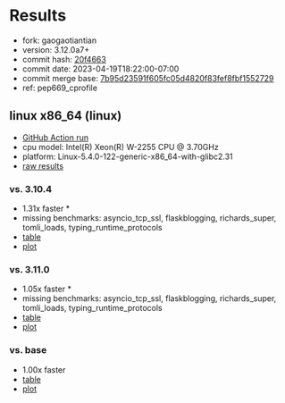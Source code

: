 # Results

- fork: gaogaotiantian
- version: 3.12.0a7+
- commit hash: [20f4663](https://github.com/gaogaotiantian/cpython/commit/20f4663)
- commit date: 2023-04-19T18:22:00-07:00
- commit merge base: [7b95d23591f605fc05d4820f83fef8fbf1552729](https://github.com/gaogaotiantian/cpython/commit/7b95d23591f605fc05d4820f83fef8fbf1552729)
- ref: pep669_cprofile

## linux x86_64 (linux)

- [GitHub Action run](https://github.com/faster-cpython/benchmarking/actions/runs/4882963037)
- cpu model: Intel(R) Xeon(R) W-2255 CPU @ 3.70GHz
- platform: Linux-5.4.0-122-generic-x86_64-with-glibc2.31
- [raw results](bm-20230419-linux-x86_64-gaogaotiantian-pep669_cprofile-3.12.0a7%2B-20f4663.json)

### vs. 3.10.4

- 1.31x faster \*
- missing benchmarks: asyncio_tcp_ssl, flaskblogging, richards_super, tomli_loads, typing_runtime_protocols
- [table](bm-20230419-linux-x86_64-gaogaotiantian-pep669_cprofile-3.12.0a7%2B-20f4663-vs-3.10.4.md)
- [plot](bm-20230419-linux-x86_64-gaogaotiantian-pep669_cprofile-3.12.0a7%2B-20f4663-vs-3.10.4.png)

### vs. 3.11.0

- 1.05x faster \*
- missing benchmarks: asyncio_tcp_ssl, flaskblogging, richards_super, tomli_loads, typing_runtime_protocols
- [table](bm-20230419-linux-x86_64-gaogaotiantian-pep669_cprofile-3.12.0a7%2B-20f4663-vs-3.11.0.md)
- [plot](bm-20230419-linux-x86_64-gaogaotiantian-pep669_cprofile-3.12.0a7%2B-20f4663-vs-3.11.0.png)

### vs. base

- 1.00x faster
- [table](bm-20230419-linux-x86_64-gaogaotiantian-pep669_cprofile-3.12.0a7%2B-20f4663-vs-base.md)
- [plot](bm-20230419-linux-x86_64-gaogaotiantian-pep669_cprofile-3.12.0a7%2B-20f4663-vs-base.png)

